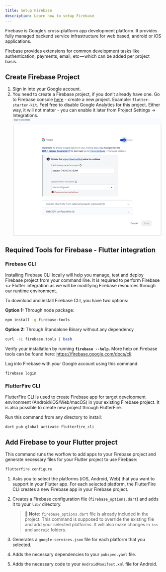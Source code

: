 ```yaml
---
title: Setup Firebase
description: Learn how to setup Firebase
---
```


Firebase is Google’s cross-platform app development platform. It provides fully managed backend service infrastructure for web based, android or iOS applications.

Firebase provides extensions for common development tasks like authentication, payments, email, etc — which can be added per project basis.

## Create Firebase Project

1. Sign in into your Google account.
2. You need to create a Firebase project, if you don’t already have one. Go to Firebase console [here](https://console.firebase.google.com/) - create a new project. Example: `flutter-starter-kit`. Feel free to disable Google Analytics for this project. Either way, it will not matter - you can enable it later from Project Settings → Integrations.
![Create Firebase Project](../../../assets/gsignin.png)

## Required Tools for Firebase - Flutter integration

### Firebase CLI

Installing Firebase CLI locally will help you manage, test and deploy Firebase project from your command line. It is required to perform Firebase <> Flutter integration as we will be modifying Firebase resources through our runtime environment.

To download and install Firebase CLI, you have two options:

**Option 1:** Through node package:
```bash
npm install -g firebase-tools
```

**Option 2:** Through Standalone Binary without any dependency

```bash
curl -sL firebase.tools | bash
```

Verify your installation by running **`firebase --help`.** More help on Firebase tools can be found here: https://firebase.google.com/docs/cli.

Log into Firebase with your Google account using this command:

```bash
firebase login
```

### FlutterFire CLI

FlutterFire CLI is used to create Firebase app for target development environment (Android/iOS/Web/macOS) in your existing Firebase project. It is also possible to create new project through FlutterFire.

Run this command from any directory to install:

```bash
dart pub global activate flutterfire_cli
```

## Add Firebase to your Flutter project

This command runs the worflow to add apps to your Firebase project and generate necessary files for your Flutter project to use Firebase:
```bash
flutterfire configure
```

1. Asks you to select the platforms (iOS, Android, Web) that you want to support in your Flutter app. For each selected platform, the FlutterFire CLI creates a new Firebase app in your Firebase project.
2. Creates a Firebase configuration file (`firebase_options.dart`) and adds it to your `lib/` directory. 

    > **👋 Note:** `firebase_options.dart` file is already included in the project. This command is supposed to override the existing file and add your selected platforms. It will also make changes in `ios` and `android` folders.

3. Generates a `google-services.json` file for each platform that you selected.
4. Adds the necessary dependencies to your `pubspec.yaml` file.
4. Adds the necessary code to your `AndroidManifest.xml` file for Android.
